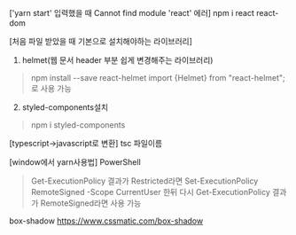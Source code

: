 ['yarn start' 입력했을 때 Cannot find module 'react' 에러]
npm i react react-dom

[처음 파일 받았을 때 기본으로 설치해야하는 라이브러리]
1. helmet(웹 문서 header 부분 쉽게 변경해주는 라이브러리)
>npm install --save react-helmet
import {Helmet} from "react-helmet"; 로 사용 가능
2. styled-components설치
>npm i styled-components

[typescript->javascript로 변환]
tsc 파일이름

[window에서 yarn사용법]
PowerShell
>Get-ExecutionPolicy
결과가 Restricted라면 
>Set-ExecutionPolicy RemoteSigned -Scope CurrentUser
한뒤 다시
>Get-ExecutionPolicy
결과가 RemoteSigned라면 사용 가능


box-shadow
https://www.cssmatic.com/box-shadow

